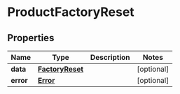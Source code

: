 

# ProductFactoryReset


## Properties

| Name | Type | Description | Notes |
|------------ | ------------- | ------------- | -------------|
|**data** | [**FactoryReset**](FactoryReset.md) |  |  [optional] |
|**error** | [**Error**](Error.md) |  |  [optional] |



